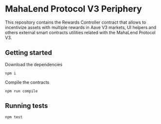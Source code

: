 # MahaLend Protocol V3 Periphery

This repository contains the Rewards Controller contract that allows to incentivize assets with multiple rewards in Aave V3 markets, UI helpers and others external smart contracts utilities related with the MahaLend Protocol V3.

## Getting started

Download the dependencies

```
npm i
```

Compile the contracts

```
npm run compile
```

## Running tests

```
npm test
```
